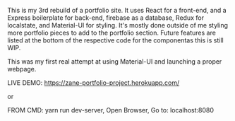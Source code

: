 This is my 3rd rebuild of a portfolio site.
It uses React for a front-end, and a Express boilerplate for back-end, firebase as a database, Redux for localstate, and Material-UI for styling.
It's mostly done outside of me styling more portfolio pieces to add to the portfolio section.
Future features are listed at the bottom of the respective code for the componentas this is still WIP.

This was my first real attempt at using Material-UI and launching a proper webpage.

LIVE DEMO: https://zane-portfolio-project.herokuapp.com/

or

FROM CMD: yarn run dev-server, Open Browser, Go to: localhost:8080
